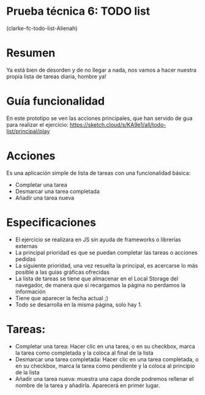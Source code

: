 # Prueba técnica 6: TODO list
(clarke-fc-todo-list-Alienah)


# Resumen
Ya está bien de desorden y de no llegar a nada, nos vamos a hacer nuestra propia lista de tareas diaria, hombre ya!

# Guía funcionalidad
En este prototipo se ven las acciones principales, que han servido de gua para realizar el ejercicio: https://sketch.cloud/s/KA9e1/all/todo-list/principal/play

# Acciones
Es una aplicación simple de lista de tareas con una funcionalidad básica:

* Completar una tarea
* Desmarcar una tarea completada
* Añadir una tarea nueva

# Especificaciones
* El ejercicio se realizara en JS sin ayuda de frameworks o librerías externas
* La principal prioridad es que se puedan completar las tareas o acciones pedidas
* La siguiente prioridad, una vez resuelta la principal, es acercarse lo más posible a las guías gráficas ofrecidas
* La lista de tareas se tiene que almacenar en el Local Storage del navegador, de manera que si recargamos la página no perdamos la información
* Tiene que aparecer la fecha actual ;)
* Todo se desarrolla en la misma página, solo hay 1.

# Tareas:
* Completar una tarea: Hacer clic en una tarea, o en su checkbox, marca la tarea como completada y la coloca al final de la lista
* Desmarcar una tarea completada: Hacer clic en una tarea completada, o en su checkbox, marca la tarea como pendiente y la coloca al principio de la lista
* Añadir una tarea nueva: muestra una capa donde podremos rellenar el nombre de la tarea y añadirla. Aparecerá en primer lugar.


